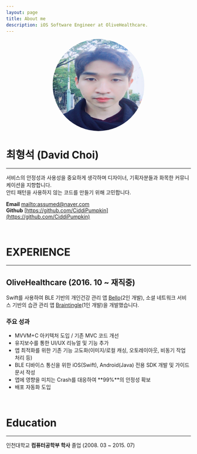 ```yaml
---
layout: page
title: About me
description: iOS Software Engineer at OliveHealthcare.
---
```


<center><img src="/assets/images/davidchoi.png" width="250" height="250" style="border-radius:50%"></center>

# **최형석 (David Choi)**
---
서비스의 안정성과 사용성을 중요하게 생각하며 디자이너, 기획자분들과 화목한 커뮤니케이션을 지향합니다.  
안티 패턴을 사용하지 않는 코드를 만들기 위해 고민합니다.

**Email** <mailto:assumed@naver.com>  
**Github** [https://github.com/CiddiPumpkin](https://github.com/CiddiPumpkin)

<br/>

# **EXPERIENCE**
---
## OliveHealthcare (2016. 10 ~ 재직중)
Swift를 사용하여 BLE 기반의 개인건강 관리 앱 [Bello](https://apps.apple.com/kr/app/bello-decode-your-belly-fat/id1485202681)(2인 개발), 소셜 네트워크 서비스 기반의 습관 관리 앱 [Braintingle](https://apps.apple.com/us/app/braintingle-habit-network/id1477789006)(1인 개발)을 개발했습니다.

### 주요 성과
- MVVM+C 아키텍처 도입 / 기존 MVC 코드 개선
- 유지보수를 통한 UI/UX 리뉴얼 및 기능 추가
- 앱 최적화를 위한 기존 기능 고도화(이미지/로컬 캐싱, 오토레이아웃, 비동기 작업 처리 등)
- BLE 디바이스 통신을 위한 iOS(Swift), Android(Java) 전용 SDK 개발 및 가이드 문서 작성
- 앱에 영향을 미치는 Crash를 대응하여 **99%**의 안정성 확보 
- 배포 자동화 도입

<br/>

# **Education**
---
인천대학교 **컴퓨터공학부 학사** 졸업 (2008. 03 ~ 2015. 07)
